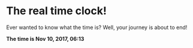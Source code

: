 # The real time clock!

Ever wanted to know what the time is? Well, your journey is about to end!

**The time is Nov 10, 2017, 06:13**